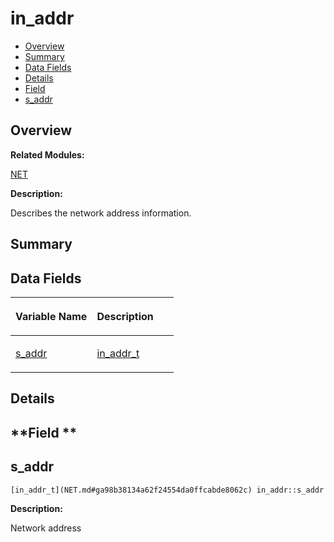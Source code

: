 # in\_addr<a name="ZH-CN_TOPIC_0000001059194624"></a>

-   [Overview](#section1294508306165637)
-   [Summary](#section1092223763165637)
-   [Data Fields](#pub-attribs)
-   [Details](#section807372581165637)
-   [Field](#section821645698165637)
-   [s\_addr](#a3b6ef12385f913cc23a199205d9bf858)

## **Overview**<a name="section1294508306165637"></a>

**Related Modules:**

[NET](NET.md)

**Description:**

Describes the network address information. 

## **Summary**<a name="section1092223763165637"></a>

## Data Fields<a name="pub-attribs"></a>

<a name="table1427414326165637"></a>
<table><thead align="left"><tr id="row673333308165637"><th class="cellrowborder" valign="top" width="50%" id="mcps1.1.3.1.1"><p id="p226953624165637"><a name="p226953624165637"></a><a name="p226953624165637"></a>Variable Name</p>
</th>
<th class="cellrowborder" valign="top" width="50%" id="mcps1.1.3.1.2"><p id="p1116087955165637"><a name="p1116087955165637"></a><a name="p1116087955165637"></a>Description</p>
</th>
</tr>
</thead>
<tbody><tr id="row22352155165637"><td class="cellrowborder" valign="top" width="50%" headers="mcps1.1.3.1.1 "><p id="p1144959840165637"><a name="p1144959840165637"></a><a name="p1144959840165637"></a><a href="in_addr.md#a3b6ef12385f913cc23a199205d9bf858">s_addr</a></p>
</td>
<td class="cellrowborder" valign="top" width="50%" headers="mcps1.1.3.1.2 "><p id="p671925356165637"><a name="p671925356165637"></a><a name="p671925356165637"></a><a href="NET.md#ga98b38134a62f24554da0ffcabde8062c">in_addr_t</a> </p>
</td>
</tr>
</tbody>
</table>

## **Details**<a name="section807372581165637"></a>

## **Field **<a name="section821645698165637"></a>

## s\_addr<a name="a3b6ef12385f913cc23a199205d9bf858"></a>

```
[in_addr_t](NET.md#ga98b38134a62f24554da0ffcabde8062c) in_addr::s_addr
```

 **Description:**

Network address 

